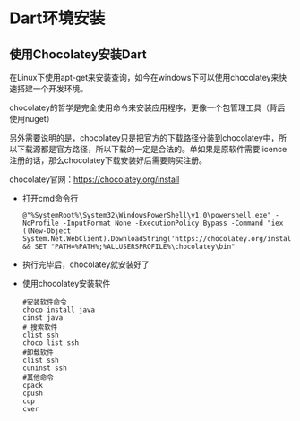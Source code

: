 #  Dart环境安装

##  使用Chocolatey安装Dart

在Linux下使用apt-get来安装查询，如今在windows下可以使用chocolatey来快速搭建一个开发环境。

chocolatey的哲学是完全使用命令来安装应用程序，更像一个包管理工具（背后使用nuget）

另外需要说明的是，chocolatey只是把官方的下载路径分装到chocolatey中，所以下载源都是官方路径，所以下载的一定是合法的。单如果是原软件需要licence注册的话，那么chocolatey下载安装好后需要购买注册。

chocolatey官网：<https://chocolatey.org/install>

* 打开cmd命令行

  ~~~~
  @"%SystemRoot%\System32\WindowsPowerShell\v1.0\powershell.exe" -NoProfile -InputFormat None -ExecutionPolicy Bypass -Command "iex ((New-Object System.Net.WebClient).DownloadString('https://chocolatey.org/install.ps1'))" && SET "PATH=%PATH%;%ALLUSERSPROFILE%\chocolatey\bin"
  ~~~~

* 执行完毕后，chocolatey就安装好了

* 使用chocolatey安装软件

  ~~~shell
  #安装软件命令
  choco install java
  cinst java
  # 搜索软件
  clist ssh
  choco list ssh
  #卸载软件
  clist ssh
  cuninst ssh
  #其他命令
  cpack
  cpush
  cup
  cver
  ~~~

  